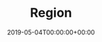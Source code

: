 ---
title: 'Region'
field: 'cg.coverage.region'
slug: 'cg-coverage-region'
description: 'Region where data was collected or the focus of the research described in the information product. Regions are in UN M.49 format. See region_types here: https://github.com/ilri/DSpace/blob/6_x-prod/dspace/config/input-forms.xml'
required: False
vocabulary: 'cg-coverage-region.txt'
date: '2019-05-04T00:00:00+00:00'
---